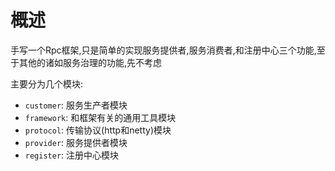 # 概述

手写一个Rpc框架,只是简单的实现服务提供者,服务消费者,和注册中心三个功能,至于其他的诸如服务治理的功能,先不考虑


主要分为几个模块:

* `customer`: 服务生产者模块
* `framework`: 和框架有关的通用工具模块
* `protocol`: 传输协议(http和netty)模块
* `provider`: 服务提供者模块
* `register`: 注册中心模块






